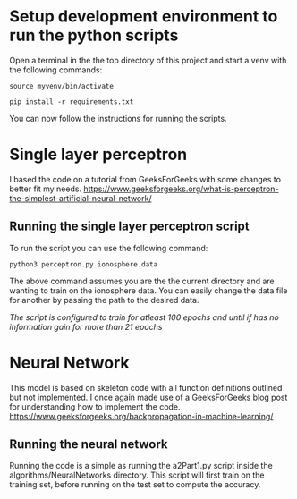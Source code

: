 # Setup development environment to run the python scripts

Open a terminal in the the top directory of this project and start a venv with the following commands:

`source myvenv/bin/activate`

`pip install -r requirements.txt`

You can now follow the instructions for running the scripts.

# Single layer perceptron

I based the code on a tutorial from GeeksForGeeks with some changes to better fit my needs.
https://www.geeksforgeeks.org/what-is-perceptron-the-simplest-artificial-neural-network/

## Running the single layer perceptron script

To run the script you can use the following command:

`python3 perceptron.py ionosphere.data`

The above command assumes you are the the current directory and are wanting to train on the ionosphere data. You can easily change the data file for another by passing the path to the desired data.

*The script is configured to train for atleast 100 epochs and until if has no information gain for more than 21 epochs*

# Neural Network

This model is based on skeleton code with all function definitions outlined but not implemented. I once again made use of a GeeksForGeeks blog post for understanding how to implement the code.
https://www.geeksforgeeks.org/backpropagation-in-machine-learning/

## Running the neural network

Running the code is a simple as running the a2Part1.py script inside the algorithms/NeuralNetworks directory. This script will first train on the training set, before running on the test set to compute the accuracy.
